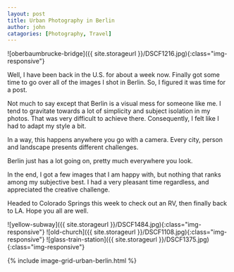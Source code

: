 ```yaml
---
layout: post
title: Urban Photography in Berlin
author: john
catagories: [Photography, Travel]
---
```



![oberbaumbrucke-bridge]({{ site.storageurl }}/DSCF1216.jpg){:class="img-responsive"}

Well, I have been back in the U.S. for about a week now. Finally got some time to go over all of the images I shot in Berlin. So, I figured it was time for a post.

Not much to say except that Berlin is a visual mess for someone like me. I tend to gravitate towards a lot of simplicity and subject isolation in my photos. That was very difficult to achieve there. Consequently, I felt like I had to adapt my style a bit. 

In a way, this happens anywhere you go with a camera. Every city, person and landscape presents different challenges. 

Berlin just has a lot going on, pretty much everywhere you look. 

In the end, I got a few images that I am happy with, but nothing that ranks among my subjective best. I had a very pleasant time regardless, and appreciated the creative challenge. 

Headed to Colorado Springs this week to check out an RV, then finally back to LA. Hope you all are well.

![yellow-subway]({{ site.storageurl }}/DSCF1484.jpg){:class="img-responsive"}
![old-church]({{ site.storageurl }}/DSCF1108.jpg){:class="img-responsive"}
![glass-train-station]({{ site.storageurl }}/DSCF1375.jpg){:class="img-responsive"}

{% include image-grid-urban-berlin.html %}


